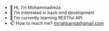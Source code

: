 - 👋 Hi, I’m Mohammadreza 
- 👀 I’m interested in back-end development
- 🌱 I’m currently learning RESTful API 
- 📫 How to reach me? mrrahbarnia@gmail.com

<!---
mrrahbarnia/mrrahbarnia is a ✨ special ✨ repository because its `README.md` (this file) appears on your GitHub profile.
You can click the Preview link to take a look at your changes.
--->
